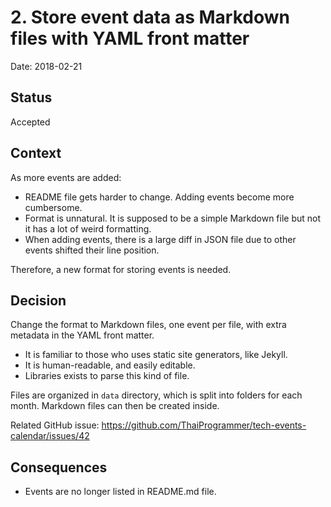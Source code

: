 # 2. Store event data as Markdown files with YAML front matter

Date: 2018-02-21

## Status

Accepted

## Context

As more events are added:

- README file gets harder to change. Adding events become more cumbersome.
- Format is unnatural. It is supposed to be a simple Markdown file but not it has a lot of weird formatting.
- When adding events, there is a large diff in JSON file due to other events shifted their line position.

Therefore, a new format for storing events is needed.

## Decision

Change the format to Markdown files, one event per file, with extra metadata in the YAML front matter.

- It is familiar to those who uses static site generators, like Jekyll.
- It is human-readable, and easily editable.
- Libraries exists to parse this kind of file.

Files are organized in `data` directory, which is split into folders for each month. Markdown files can then be created inside.

Related GitHub issue: https://github.com/ThaiProgrammer/tech-events-calendar/issues/42

## Consequences

- Events are no longer listed in README.md file.
